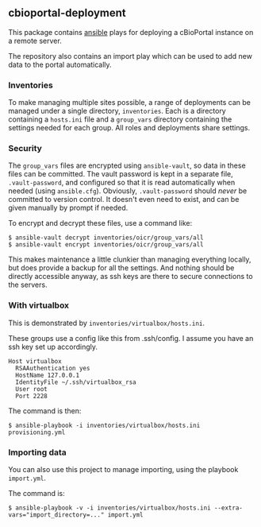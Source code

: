 ## cbioportal-deployment

This package contains [ansible](https://www.ansible.com/) plays for deploying a
cBioPortal instance on a remote server.

The repository also contains an import play which can be used to add new data
to the portal automatically.

### Inventories

To make managing multiple sites possible, a range of deployments can be managed
under a single directory, `inventories`. Each is a directory containing a `hosts.ini`
file and a `group_vars` directory containing the settings needed for each group.
All roles and deployments share settings.

### Security

The `group_vars` files are encrypted using `ansible-vault`, so data in these
files can be committed. The vault password is kept in a separate file,
`.vault-password`, and configured so that it is read automatically when
needed (using `ansible.cfg`).  Obviously, `.vault-password` should *never* be
committed to version control. It doesn't even need to exist, and can be
given manually by prompt if needed.

To encrypt and decrypt these files, use a command like:

    $ ansible-vault decrypt inventories/oicr/group_vars/all
    $ ansible-vault encrypt inventories/oicr/group_vars/all

This makes maintenance a little clunkier than managing everything locally, but
does provide a backup for all the settings. And nothing should be directly
accessible anyway, as ssh keys are there to secure connections to the
servers.

### With virtualbox

This is demonstrated by `inventories/virtualbox/hosts.ini`.

These groups use a config like this from .ssh/config. I assume you have an ssh
key set up accordingly.

    Host virtualbox
      RSAAuthentication yes
      HostName 127.0.0.1
      IdentityFile ~/.ssh/virtualbox_rsa
      User root
      Port 2228

The command is then:

    $ ansible-playbook -i inventories/virtualbox/hosts.ini provisioning.yml

### Importing data

You can also use this project to manage importing, using the playbook `import.yml`.

The command is:

    $ ansible-playbook -v -i inventories/virtualbox/hosts.ini --extra-vars="import_directory=..." import.yml
